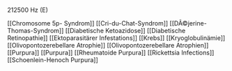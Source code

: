 212500 Hz (E)

[[Chromosome 5p- Syndrom]]
[[Cri-du-Chat-Syndrom]]
[[DÃ©jerine-Thomas-Syndrom]]
[[Diabetische Ketoazidose]]
[[Diabetische Retinopathie]]
[[Ektoparasitärer Infestations]]
[[Krebs]]
[[Kryoglobulinämie]]
[[Olivopontozerebellare Atrophie]]
[[Olivopontozerebellare Atrophien]]
[[Purpura]]
[[Purpura]]
[[Rheumatoide Purpura]]
[[Rickettsia Infections]]
[[Schoenlein-Henoch Purpura]]